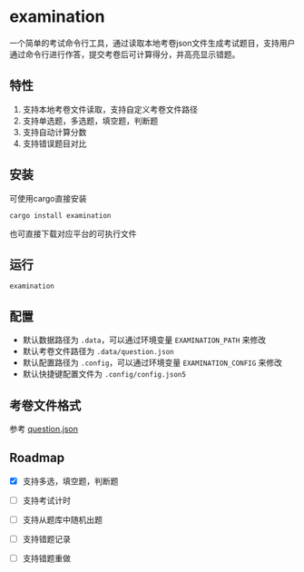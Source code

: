 # examination

一个简单的考试命令行工具，通过读取本地考卷json文件生成考试题目，支持用户通过命令行进行作答，提交考卷后可计算得分，并高亮显示错题。

## 特性

1. 支持本地考卷文件读取，支持自定义考卷文件路径
2. 支持单选题，多选题，填空题，判断题
3. 支持自动计算分数
4. 支持错误题目对比

## 安装

可使用cargo直接安装
```shell
cargo install examination
```
也可直接下载对应平台的可执行文件

## 运行

```shell
examination
```

## 配置

- 默认数据路径为 `.data`，可以通过环境变量 `EXAMINATION_PATH` 来修改
- 默认考卷文件路径为 `.data/question.json`
- 默认配置路径为 `.config`，可以通过环境变量 `EXAMINATION_CONFIG` 来修改
- 默认快捷键配置文件为 `.config/config.json5`

## 考卷文件格式

参考 [question.json](./.data/question.json)

## Roadmap

- [X] 支持多选，填空题，判断题
- [ ] 支持考试计时
- [ ] 支持从题库中随机出题
- [ ] 支持错题记录
- [ ] 支持错题重做



